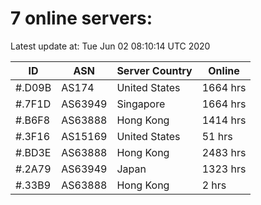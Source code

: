 # 7 online servers:

Latest update at: Tue Jun 02 08:10:14 UTC 2020

| ID | ASN | Server Country | Online |
| -- | --- | -------------- | ------ |
| #.D09B | AS174 | United States | 1664 hrs |
| #.7F1D | AS63949 | Singapore | 1664 hrs |
| #.B6F8 | AS63888 | Hong Kong | 1414 hrs |
| #.3F16 | AS15169 | United States | 51 hrs |
| #.BD3E | AS63888 | Hong Kong | 2483 hrs |
| #.2A79 | AS63949 | Japan | 1323 hrs |
| #.33B9 | AS63888 | Hong Kong | 2 hrs |

